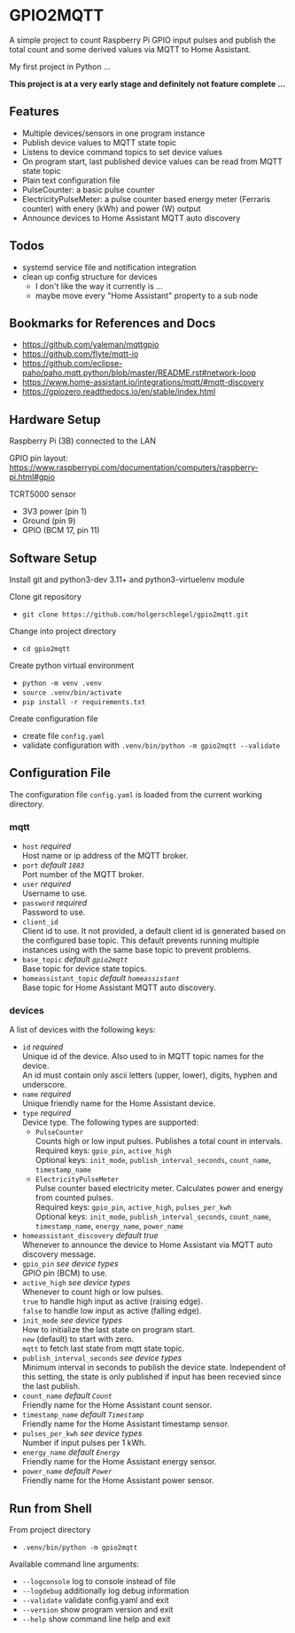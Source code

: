 # GPIO2MQTT

A simple project to count Raspberry Pi GPIO input pulses and publish the total count and some derived values via MQTT to Home Assistant.

My first project in Python ...

**This project is at a very early stage and definitely not feature complete ...**


## Features

- Multiple devices/sensors in one program instance
- Publish device values to MQTT state topic
- Listens to device command topics to set device values
- On program start, last published device values can be read from MQTT state topic
- Plain text configuration file
- PulseCounter: a basic pulse counter
- ElectricityPulseMeter: a pulse counter based energy meter (Ferraris counter) with enery (kWh) and power (W) output
- Announce devices to Home Assistant MQTT auto discovery


## Todos
- systemd service file and notification integration
- clean up config structure for devices
  - I don't like the way it currently is ...
  - maybe move every "Home Assistant" property to a sub node


## Bookmarks for References and Docs

- https://github.com/yaleman/mqttgpio
- https://github.com/flyte/mqtt-io
- https://github.com/eclipse-paho/paho.mqtt.python/blob/master/README.rst#network-loop
- https://www.home-assistant.io/integrations/mqtt/#mqtt-discovery
- https://gpiozero.readthedocs.io/en/stable/index.html


## Hardware Setup

Raspberry Pi (3B) connected to the LAN

GPIO pin layout: https://www.raspberrypi.com/documentation/computers/raspberry-pi.html#gpio

TCRT5000 sensor
- 3V3 power (pin 1)
- Ground (pin 9)
- GPIO (BCM 17, pin 11)


## Software Setup

Install git and python3-dev 3.11+ and python3-virtuelenv module

Clone git repository
- `git clone https://github.com/holgerschlegel/gpio2mqtt.git`

Change into project directory
- `cd gpio2mqtt`

Create python virtual environment
- `python -m venv .venv`
- `source .venv/bin/activate`
- `pip install -r requirements.txt`

Create configuration file
- create file `config.yaml`
- validate configuration with `.venv/bin/python -m gpio2mqtt --validate`


## Configuration File

The configuration file `config.yaml` is loaded from the current working directory.

### mqtt

- `host` *required*  
  Host name or ip address of the MQTT broker.
- `port` *default `1883`*  
  Port number of the MQTT broker.
- `user` *required*  
  Username to use.
- `password` *required*  
  Password to use.
- `client_id`  
  Client id to use. It not provided, a default client id is generated based on the configured base topic. This default prevents running multiple instances using with the same base topic to prevent problems.
- `base_topic` *default `gpio2mqtt`*  
  Base topic for device state topics.
- `homeassistant_topic` *default `homeassistant`*  
  Base topic for Home Assistant MQTT auto discovery.

### devices

A list of devices with the following keys:

- `id` *required*  
  Unique id of the device. Also used to in MQTT topic names for the device.  
  An id must contain only ascii letters (upper, lower), digits, hyphen and underscore.  
- `name` *required*  
  Unique friendly name for the Home Assistant device.
- `type` *required*  
  Device type. The following types are supported:
  - `PulseCounter`  
    Counts high or low input pulses. Publishes a total count in intervals.  
    Required keys: `gpio_pin`, `active_high`  
    Optional keys: `init_mode`, `publish_interval_seconds`, `count_name`, `timestamp_name`
  - `ElectricityPulseMeter`  
    Pulse counter based electricity meter. Calculates power and energy from counted pulses.  
    Required keys: `gpio_pin`, `active_high`, `pulses_per_kwh`  
    Optional keys: `init_mode`, `publish_interval_seconds`, `count_name`, `timestamp_name`, `energy_name`, `power_name`
- `homeassistant_discovery` *default true*  
  Whenever to announce the device to Home Assistant via MQTT auto discovery message.
- `gpio_pin` *see device types*  
  GPIO pin (BCM) to use.  
- `active_high` *see device types*  
  Whenever to count high or low pulses.  
  `true` to handle high input as active (raising edge).  
  `false` to handle low input as active (falling edge).
- `init_mode` *see device types*  
  How to initialize the last state on program start.  
  `new` (default) to start with zero.  
  `mqtt` to fetch last state from mqtt state topic.
- `publish_interval_seconds` *see device types*  
  Minimum interval in seconds to publish the device state. Independent of this setting, the state is only published if input has been recevied since the last publish.
- `count_name` *default `Count`*  
  Friendly name for the Home Assistant count sensor.
- `timestamp_name` *default `Timestamp`*  
  Friendly name for the Home Assistant timestamp sensor.
- `pulses_per_kwh` *see device types*  
  Number if input pulses per 1 kWh.
- `energy_name` *default `Energy`*  
  Friendly name for the Home Assistant energy sensor.
- `power_name` *default `Power`*  
  Friendly name for the Home Assistant power sensor.


## Run from Shell

From project directory
- `.venv/bin/python -m gpio2mqtt`

Available command line arguments:
- `--logconsole` log to console instead of file
- `--logdebug` additionally log debug information
- `--validate` validate config.yaml and exit
- `--version` show program version and exit
- `--help` show command line help and exit
